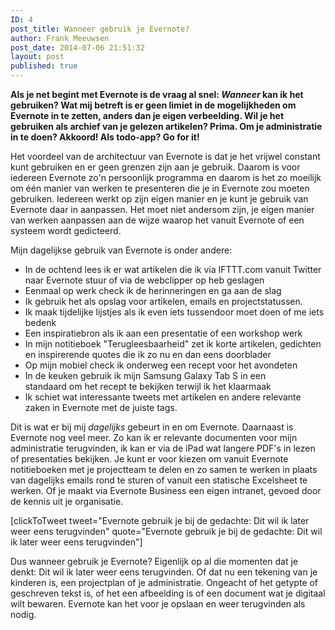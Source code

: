 ```yaml
---
ID: 4
post_title: Wanneer gebruik je Evernote?
author: Frank Meeuwsen
post_date: 2014-07-06 21:51:32
layout: post
published: true
---
```

<strong>Als je net begint met Evernote is de vraag al snel: <em>Wanneer</em> kan ik het gebruiken? Wat mij betreft is er geen limiet in de mogelijkheden om Evernote in te zetten, anders dan je eigen verbeelding. Wil je het gebruiken als archief van je gelezen artikelen? Prima. Om je administratie in te doen? Akkoord! Als todo-app? Go for it!</strong>

<!--more-->Het voordeel van de architectuur van Evernote is dat je het vrijwel constant kunt gebruiken en er geen grenzen zijn aan je gebruik. Daarom is voor iedereen Evernote zo'n persoonlijk programma en daarom is het zo moeilijk om één manier van werken te presenteren die je in Evernote zou moeten gebruiken. Iedereen werkt op zijn eigen manier en je kunt je gebruik van Evernote daar in aanpassen. Het moet niet andersom zijn, je eigen manier van werken aanpassen aan de wijze waarop het vanuit Evernote of een systeem wordt gedicteerd.

Mijn dagelijkse gebruik van Evernote is onder andere:
<ul>
	<li>In de ochtend lees ik er wat artikelen die ik via IFTTT.com vanuit Twitter naar Evernote stuur of via de webclipper op heb geslagen</li>
	<li>Eenmaal op werk check ik de herinneringen en ga aan de slag</li>
	<li>Ik gebruik het als opslag voor artikelen, emails en projectstatussen.</li>
	<li>Ik maak tijdelijke lijstjes als ik even iets tussendoor moet doen of me iets bedenk</li>
	<li>Een inspiratiebron als ik aan een presentatie of een workshop werk</li>
	<li>In mijn notitieboek "Terugleesbaarheid" zet ik korte artikelen, gedichten en inspirerende quotes die ik zo nu en dan eens doorblader</li>
	<li>Op mijn mobiel check ik onderweg een recept voor het avondeten</li>
	<li>In de keuken gebruik ik mijn Samsung Galaxy Tab S in een standaard om het recept te bekijken terwijl ik het klaarmaak</li>
	<li>Ik schiet wat interessante tweets met artikelen en andere relevante zaken in Evernote met de juiste tags.</li>
</ul>
Dit is wat er bij mij <em>dagelijks</em> gebeurt in en om Evernote. Daarnaast is Evernote nog veel meer. Zo kan ik er relevante documenten voor mijn administratie terugvinden, ik kan er via de iPad wat langere PDF's in lezen of presentaties bekijken. Je kunt er voor kiezen om vanuit Evernote notitieboeken met je projectteam te delen en zo samen te werken in plaats van dagelijks emails rond te sturen of vanuit een statische Excelsheet te werken. Of je maakt via Evernote Business een eigen intranet, gevoed door de kennis uit je organisatie.

[clickToTweet tweet="Evernote gebruik je bij de gedachte: Dit wil ik later weer eens terugvinden" quote="Evernote gebruik je bij de gedachte: Dit wil ik later weer eens terugvinden"]

Dus wanneer gebruik je Evernote? Eigenlijk op al die momenten dat je denkt: Dit wil ik later weer eens terugvinden. Of dat nu een tekening van je kinderen is, een projectplan of je administratie. Ongeacht of het getypte of geschreven tekst is, of het een afbeelding is of een document wat je digitaal wilt bewaren. Evernote kan het voor je opslaan en weer terugvinden als nodig.
